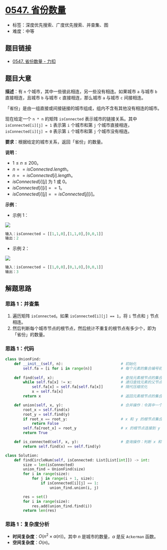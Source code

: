 # [0547. 省份数量](https://leetcode.cn/problems/number-of-provinces/)

- 标签：深度优先搜索、广度优先搜索、并查集、图
- 难度：中等

## 题目链接

- [0547. 省份数量 - 力扣](https://leetcode.cn/problems/number-of-provinces/)

## 题目大意

**描述**：有 `n` 个城市，其中一些彼此相连，另一些没有相连。如果城市 `a` 与城市 `b` 直接相连，且城市 `b` 与城市 `c` 直接相连，那么城市 `a` 与城市 `c` 间接相连。

「省份」是由一组直接或间接链接的城市组成，组内不含有其他没有相连的城市。

现在给定一个 `n * n` 的矩阵 `isConnected` 表示城市的链接关系。其中 `isConnected[i][j] = 1` 表示第 `i` 个城市和第 `j` 个城市直接相连，`isConnected[i][j] = 0` 表示第 `i` 个城市和第 `j` 个城市没有相连。

**要求**：根据给定的城市关系，返回「省份」的数量。

**说明**：

- $1 \le n \le 200$。
- $n == isConnected.length$。
- $n == isConnected[i].length$。
- $isConnected[i][j]$ 为 $1$ 或 $0$。
- $isConnected[i][i] == 1$。
- $isConnected[i][j] == isConnected[j][i]$。

**示例**：

- 示例 1：

![](https://assets.leetcode.com/uploads/2020/12/24/graph1.jpg)

```python
输入：isConnected = [[1,1,0],[1,1,0],[0,0,1]]
输出：2
```

- 示例 2：

![](https://assets.leetcode.com/uploads/2020/12/24/graph2.jpg)

```python
输入：isConnected = [[1,0,0],[0,1,0],[0,0,1]]
输出：3
```

## 解题思路

### 思路 1：并查集

1. 遍历矩阵 `isConnected`。如果 `isConnected[i][j] == 1`，将 `i` 节点和 `j` 节点相连。
2. 然后判断每个城市节点的根节点，然后统计不重复的根节点有多少个，即为「省份」的数量。

### 思路 1：代码

```python
class UnionFind:
    def __init__(self, n):                          # 初始化
        self.fa = [i for i in range(n)]             # 每个元素的集合编号初始化为数组 fa 的下标索引
    
    def find(self, x):                              # 查找元素根节点的集合编号内部实现方法
        while self.fa[x] != x:                      # 递归查找元素的父节点，直到根节点
            self.fa[x] = self.fa[self.fa[x]]        # 隔代压缩优化
            x = self.fa[x]
        return x                                    # 返回元素根节点的集合编号

    def union(self, x, y):                          # 合并操作：令其中一个集合的树根节点指向另一个集合的树根节点
        root_x = self.find(x)
        root_y = self.find(y)
        if root_x == root_y:                        # x 和 y 的根节点集合编号相同，说明 x 和 y 已经同属于一个集合
            return False
        self.fa[root_x] = root_y                    # x 的根节点连接到 y 的根节点上，成为 y 的根节点的子节点
        return True

    def is_connected(self, x, y):                   # 查询操作：判断 x 和 y 是否同属于一个集合
        return self.find(x) == self.find(y)

class Solution:
    def findCircleNum(self, isConnected: List[List[int]]) -> int:
        size = len(isConnected)
        union_find = UnionFind(size)
        for i in range(size):
            for j in range(i + 1, size):
                if isConnected[i][j] == 1:
                    union_find.union(i, j)

        res = set()
        for i in range(size):
            res.add(union_find.find(i))
        return len(res)
```

### 思路 1：复杂度分析

- **时间复杂度**：$O(n^2 \times \alpha(n))$。其中 $n$ 是城市的数量，$\alpha$ 是反 `Ackerman` 函数。
- **空间复杂度**：$O(n)$。